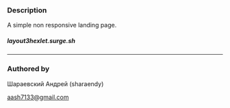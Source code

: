 ### Description

A simple non responsive landing page.

##### layout3hexlet.surge.sh

------



### Authored by

Шараевский Андрей (sharaendy)

aash7133@gmail.com
